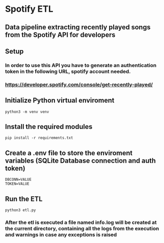 # Spotify ETL
## Data pipeline extracting recently played songs from the Spotify API for developers


## Setup

### In order to use this API you have to generate an authentication token in the following URL, spotify account needed.
### https://developer.spotify.com/console/get-recently-played/

## Initialize Python virtual enviroment
```
python3 -m venv venv
```
## Install the required modules
```
pip install -r requirements.txt
```

## Create a .env file to store the enviroment variables (SQLite Database connection and auth token)
```
DBCONN=VALUE
TOKEN=VALUE
```
## Run the ETL 
```
python3 etl.py
```
### After the etl is executed a file named info.log will be created at the current directory, containing all the logs from the execution and warnings in case any exceptions is raised

